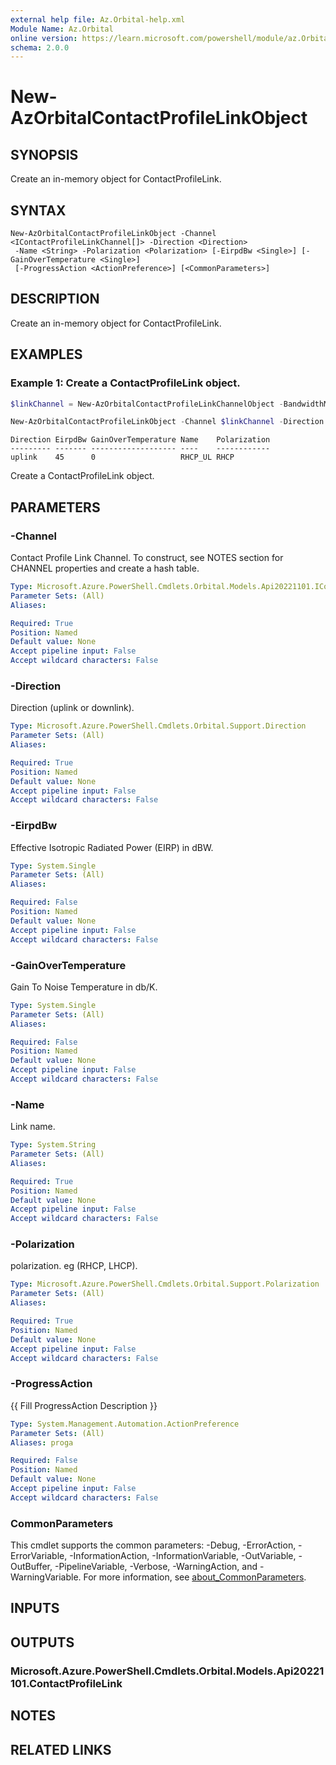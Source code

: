 ```yaml
---
external help file: Az.Orbital-help.xml
Module Name: Az.Orbital
online version: https://learn.microsoft.com/powershell/module/az.Orbital/new-AzOrbitalContactProfileLinkObject
schema: 2.0.0
---
```


# New-AzOrbitalContactProfileLinkObject

## SYNOPSIS
Create an in-memory object for ContactProfileLink.

## SYNTAX

```
New-AzOrbitalContactProfileLinkObject -Channel <IContactProfileLinkChannel[]> -Direction <Direction>
 -Name <String> -Polarization <Polarization> [-EirpdBw <Single>] [-GainOverTemperature <Single>]
 [-ProgressAction <ActionPreference>] [<CommonParameters>]
```

## DESCRIPTION
Create an in-memory object for ContactProfileLink.

## EXAMPLES

### Example 1: Create a ContactProfileLink object.
```powershell
$linkChannel = New-AzOrbitalContactProfileLinkChannelObject -BandwidthMHz 0.036 -CenterFrequencyMHz 2106.4063 -EndPointIPAddress 10.0.1.0 -EndPointName AQUA_command -EndPointPort 4000 -EndPointProtocol TCP -Name channel1 -DecodingConfiguration na -DemodulationConfiguration na -EncodingConfiguration AQUA_CMD_CCSDS -ModulationConfiguration AQUA_UPLINK_BPSK

New-AzOrbitalContactProfileLinkObject -Channel $linkChannel -Direction uplink -Name RHCP_UL -Polarization RHCP -EirpdBw 45 -GainOverTemperature 0
```

```output
Direction EirpdBw GainOverTemperature Name    Polarization
--------- ------- ------------------- ----    ------------
uplink    45      0                   RHCP_UL RHCP
```

Create a ContactProfileLink object.

## PARAMETERS

### -Channel
Contact Profile Link Channel.
To construct, see NOTES section for CHANNEL properties and create a hash table.

```yaml
Type: Microsoft.Azure.PowerShell.Cmdlets.Orbital.Models.Api20221101.IContactProfileLinkChannel[]
Parameter Sets: (All)
Aliases:

Required: True
Position: Named
Default value: None
Accept pipeline input: False
Accept wildcard characters: False
```

### -Direction
Direction (uplink or downlink).

```yaml
Type: Microsoft.Azure.PowerShell.Cmdlets.Orbital.Support.Direction
Parameter Sets: (All)
Aliases:

Required: True
Position: Named
Default value: None
Accept pipeline input: False
Accept wildcard characters: False
```

### -EirpdBw
Effective Isotropic Radiated Power (EIRP) in dBW.

```yaml
Type: System.Single
Parameter Sets: (All)
Aliases:

Required: False
Position: Named
Default value: None
Accept pipeline input: False
Accept wildcard characters: False
```

### -GainOverTemperature
Gain To Noise Temperature in db/K.

```yaml
Type: System.Single
Parameter Sets: (All)
Aliases:

Required: False
Position: Named
Default value: None
Accept pipeline input: False
Accept wildcard characters: False
```

### -Name
Link name.

```yaml
Type: System.String
Parameter Sets: (All)
Aliases:

Required: True
Position: Named
Default value: None
Accept pipeline input: False
Accept wildcard characters: False
```

### -Polarization
polarization.
eg (RHCP, LHCP).

```yaml
Type: Microsoft.Azure.PowerShell.Cmdlets.Orbital.Support.Polarization
Parameter Sets: (All)
Aliases:

Required: True
Position: Named
Default value: None
Accept pipeline input: False
Accept wildcard characters: False
```

### -ProgressAction
{{ Fill ProgressAction Description }}

```yaml
Type: System.Management.Automation.ActionPreference
Parameter Sets: (All)
Aliases: proga

Required: False
Position: Named
Default value: None
Accept pipeline input: False
Accept wildcard characters: False
```

### CommonParameters
This cmdlet supports the common parameters: -Debug, -ErrorAction, -ErrorVariable, -InformationAction, -InformationVariable, -OutVariable, -OutBuffer, -PipelineVariable, -Verbose, -WarningAction, and -WarningVariable. For more information, see [about_CommonParameters](http://go.microsoft.com/fwlink/?LinkID=113216).

## INPUTS

## OUTPUTS

### Microsoft.Azure.PowerShell.Cmdlets.Orbital.Models.Api20221101.ContactProfileLink

## NOTES

## RELATED LINKS
